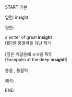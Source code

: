 START
기본

앞면:
insight


뒷면:
<div>a writer of great <b>insight</b> </div><div>대단한 통찰력을 지닌 작가<br><br><div><div>[깊은 깨달음에 ㅂㄹ을 탁!]</div></div><div><div>[Facepalm at the deep <strong>insight</strong>!]</div></div><br>통찰 , 통찰력</div>


해석:

END